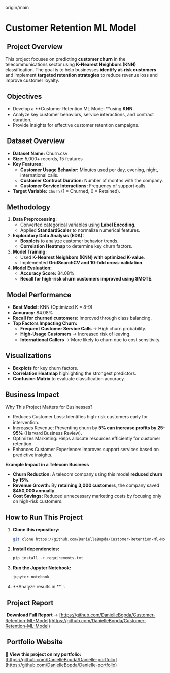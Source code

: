 

 origin/main
# Customer Retention ML Model&#x20;

##  Project Overview

This project focuses on predicting **customer churn** in the telecommunications sector using **K-Nearest Neighbors (KNN)** classification. The goal is to help businesses **identify at-risk customers** and implement **targeted retention strategies** to reduce revenue loss and improve customer loyalty.

##  Objectives

- Develop a \*\*Customer Retention ML Model \*\*using **KNN**.
- Analyze key customer behaviors, service interactions, and contract duration.
- Provide insights for effective customer retention campaigns.

##  Dataset Overview

- **Dataset Name:** Churn.csv
- **Size:** 5,000+ records, 15 features
- **Key Features:**
  - **Customer Usage Behavior:** Minutes used per day, evening, night, international calls.
  - **Customer Contract Duration:** Number of months with the company.
  - **Customer Service Interactions:** Frequency of support calls.
- **Target Variable:** `Churn` (1 = Churned, 0 = Retained).

##  Methodology

1. **Data Preprocessing:**
   - Converted categorical variables using **Label Encoding**.
   - Applied **StandardScaler** to normalize numerical features.
2. **Exploratory Data Analysis (EDA):**
   - **Boxplots** to analyze customer behavior trends.
   - **Correlation Heatmap** to determine key churn factors.
3. **Model Training:**
   - Used **K-Nearest Neighbors (KNN) with optimized K-value**.
   - Implemented **GridSearchCV and 10-fold cross-validation**.
4. **Model Evaluation:**
   - **Accuracy Score:** 84.08%
   - **Recall for high-risk churn customers improved using SMOTE**.

##  Model Performance

- **Best Model:** KNN (Optimized K = 8-9)
- **Accuracy:** 84.08%
- **Recall for churned customers:** Improved through class balancing.
- **Top Factors Impacting Churn:**
  - **Frequent Customer Service Calls** → High churn probability.
  - **High-Usage Customers** → Increased risk of leaving.
  - **International Callers** → More likely to churn due to cost sensitivity.

## Visualizations

- **Boxplots** for key churn factors.
- **Correlation Heatmap** highlighting the strongest predictors.
- **Confusion Matrix** to evaluate classification accuracy.

## Business Impact

Why This Project Matters for Businesses?

- Reduces Customer Loss: Identifies high-risk customers early for intervention.
- Increases Revenue: Preventing churn by **5% can increase profits by 25-95%** (Harvard Business Review).
- Optimizes Marketing: Helps allocate resources efficiently for customer retention.
- Enhances Customer Experience: Improves support services based on predictive insights.

**Example Impact in a Telecom Business**

- **Churn Reduction:** A telecom company using this model **reduced churn by 15%**.
- **Revenue Growth:** By **retaining 3,000 customers**, the company saved **\$450,000 annually**.
- **Cost Savings:** Reduced unnecessary marketing costs by focusing only on high-risk customers.

## How to Run This Project

1. **Clone this repository:**
   ```sh
   git clone https://github.com/DanielleBopda/Customer-Retention-Ml-Model.git
   ```
2. **Install dependencies:**
   ```sh
   pip install -r requirements.txt
   ```
3. **Run the Jupyter Notebook:**
   ```sh
   jupyter notebook
   ```
4. \*\*Analyze results in \*\*\`\`.

##  Project Report

 **Download Full Report** → [https://github.com/DanielleBopda/Customer-Retention-ML-Model](https://github.com/DanielleBopda/Customer-Retention-ML-Model)

##  Portfolio Website

🔗 **View this project on my portfolio:** [https://github.com/DanielleBopda/Danielle-portfolio](https://github.com/DanielleBopda/Danielle-portfolio)

